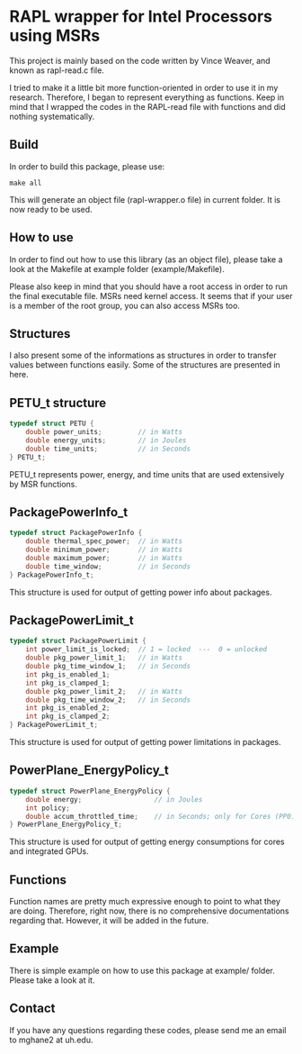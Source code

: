 RAPL wrapper for Intel Processors using MSRs
============================================

This project is mainly based on the code written by Vince Weaver, and known as rapl-read.c file.

I tried to make it a little bit more function-oriented in order to use it in my research. Therefore, I began to represent everything as functions. Keep in mind that I wrapped the codes in the RAPL-read file with functions and did nothing systematically.

Build
-----

In order to build this package, please use:

    make all

This will generate an object file (rapl-wrapper.o file) in current folder. It is now ready to be used.

How to use
----------

In order to find out how to use this library (as an object file), please take a look at the Makefile at example folder (example/Makefile).

Please also keep in mind that you should have a root access in order to run the final executable file. MSRs need kernel access. It seems that if your user is a member of the root group, you can also access MSRs too.

Structures
----------

I also present some of the informations as structures in order to transfer values between functions 
easily. Some of the structures are presented in here. 


PETU_t structure
----------------

```C
typedef struct PETU {
	double power_units;			// in Watts
	double energy_units;		// in Joules
	double time_units;			// in Seconds
} PETU_t;
```
PETU_t represents power, energy, and time units that are used extensively by MSR functions. 


PackagePowerInfo_t
------------------
```C
typedef struct PackagePowerInfo {
	double thermal_spec_power;	// in Watts
	double minimum_power;		// in Watts
	double maximum_power;		// in Watts
	double time_window;			// in Seconds
} PackagePowerInfo_t;
```
This structure is used for output of getting power info about packages.


PackagePowerLimit_t
-------------------
```C
typedef struct PackagePowerLimit {
	int power_limit_is_locked;	// 1 = locked  ---  0 = unlocked
	double pkg_power_limit_1;	// in Watts
	double pkg_time_window_1;	// in Seconds
	int pkg_is_enabled_1;
	int pkg_is_clamped_1;
	double pkg_power_limit_2;	// in Watts
	double pkg_time_window_2;	// in Seconds
	int pkg_is_enabled_2;
	int pkg_is_clamped_2;
} PackagePowerLimit_t;
```
This structure is used for output of getting power limitations in packages.



PowerPlane_EnergyPolicy_t
-------------------------
```C
typedef struct PowerPlane_EnergyPolicy {
	double energy;					// in Joules
	int policy;
	double accum_throttled_time;	// in Seconds; only for Cores (PP0) and not Integrated GPUs (PP1)
} PowerPlane_EnergyPolicy_t;
```
This structure is used for output of getting energy consumptions for cores and integrated GPUs.


Functions
---------

Function names are pretty much expressive enough to point to what they are doing. Therefore, right now, there is no comprehensive documentations regarding that. However, it will be added in the future.

Example
-------
There is simple example on how to use this package at example/ folder. Please take a look at it.

Contact
-------
If you have any questions regarding these codes, please send me an email to mghane2 at uh.edu.


